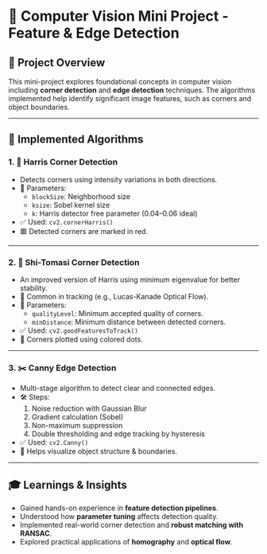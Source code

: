 # 🧠 Computer Vision Mini Project - Feature & Edge Detection

## 📌 Project Overview

This mini-project explores foundational concepts in computer vision including **corner detection** and **edge detection** techniques. The algorithms implemented help identify significant image features, such as corners and object boundaries.

---

## 🧪 Implemented Algorithms

### 1. 🧱 Harris Corner Detection
- Detects corners using intensity variations in both directions.
- 🔧 Parameters:
  - `blockSize`: Neighborhood size
  - `ksize`: Sobel kernel size
  - `k`: Harris detector free parameter (0.04–0.06 ideal)
- ✅ Used: `cv2.cornerHarris()`
- 🟥 Detected corners are marked in red.

---

### 2. 📌 Shi-Tomasi Corner Detection
- An improved version of Harris using minimum eigenvalue for better stability.
- 🎯 Common in tracking (e.g., Lucas-Kanade Optical Flow).
- 🔧 Parameters:
  - `qualityLevel`: Minimum accepted quality of corners.
  - `minDistance`: Minimum distance between detected corners.
- ✅ Used: `cv2.goodFeaturesToTrack()`
- 🔵 Corners plotted using colored dots.

---

### 3. ✂️ Canny Edge Detection
- Multi-stage algorithm to detect clear and connected edges.
- 🛠️ Steps:
  1. Noise reduction with Gaussian Blur
  2. Gradient calculation (Sobel)
  3. Non-maximum suppression
  4. Double thresholding and edge tracking by hysteresis
- ✅ Used: `cv2.Canny()`
- 🎯 Helps visualize object structure & boundaries.

---

## 🎓 Learnings & Insights

- Gained hands-on experience in **feature detection pipelines**.
- Understood how **parameter tuning** affects detection quality.
- Implemented real-world corner detection and **robust matching with RANSAC**.
- Explored practical applications of **homography** and **optical flow**.
